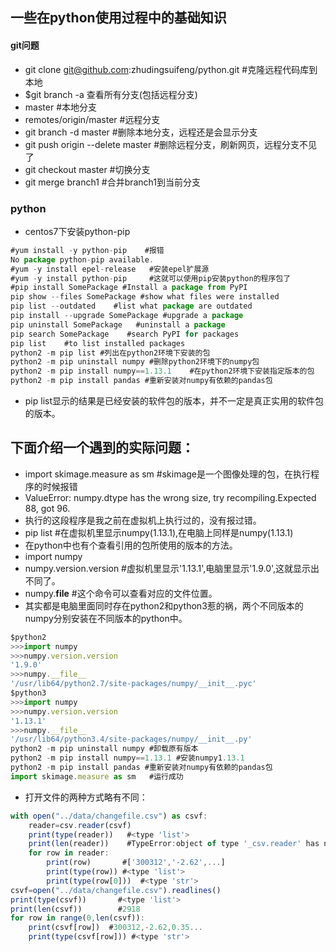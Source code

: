 ## 一些在python使用过程中的基础知识
#### git问题
- git clone git@github.com:zhudingsuifeng/python.git  #克隆远程代码库到本地
- $git branch -a 查看所有分支(包括远程分支)
- master   #本地分支
- remotes/origin/master #远程分支
- git branch -d master   #删除本地分支，远程还是会显示分支
- git push origin --delete master  #删除远程分支，刷新网页，远程分支不见了
- git checkout master    #切换分支
- git merge branch1     #合并branch1到当前分支
### python
- centos7下安装python-pip
```javascript 
#yum install -y python-pip    #报错
No package python-pip available.
#yum -y install epel-release   #安装epel扩展源
#yum -y install python-pip     #这就可以使用pip安装python的程序包了
#pip install SomePackage #Install a package from PyPI
pip show --files SomePackage #show what files were installed
pip list --outdated    #list what package are outdated
pip install --upgrade SomePackage #upgrade a package
pip uninstall SomePackage   #uninstall a package
pip search SomePackage    #search PyPI for packages
pip list    #to list installed packages
python2 -m pip list #列出在python2环境下安装的包
python2 -m pip uninstall numpy #删除python2环境下的numpy包
python2 -m pip install numpy==1.13.1    #在python2环境下安装指定版本的包
python2 -m pip install pandas #重新安装对numpy有依赖的pandas包
```
- pip list显示的结果是已经安装的软件包的版本，并不一定是真正实用的软件包的版本。
## 下面介绍一个遇到的实际问题：
- import skimage.measure as sm   #skimage是一个图像处理的包，在执行程序的时候报错
- ValueError: numpy.dtype has the wrong size, try recompiling.Expected 88, got 96.
- 执行的这段程序是我之前在虚拟机上执行过的，没有报过错。
- pip list #在虚拟机里显示numpy(1.13.1),在电脑上同样是numpy(1.13.1)
- 在python中也有个查看引用的包所使用的版本的方法。
- import numpy
- numpy.version.version #虚拟机里显示'1.13.1',电脑里显示'1.9.0',这就显示出不同了。
- numpy.__file__   #这个命令可以查看对应的文件位置。
- 其实都是电脑里面同时存在python2和python3惹的祸，两个不同版本的numpy分别安装在不同版本的python中。
```javascript
$python2
>>>import numpy
>>>numpy.version.version
'1.9.0'
>>>numpy.__file__
'/usr/lib64/python2.7/site-packages/numpy/__init__.pyc'
$python3
>>>import numpy
>>>numpy.version.version
'1.13.1'
>>>numpy.__file__
'/usr/lib64/python3.4/site-packages/numpy/__init__.py'
python2 -m pip uninstall numpy #卸载原有版本
python2 -m pip install numpy==1.13.1 #安装numpy1.13.1
python2 -m pip install pandas #重新安装对numpy有依赖的pandas包
import skimage.measure as sm   #运行成功
``` 
- 打开文件的两种方式略有不同：
```javascript
with open("../data/changefile.csv") as csvf:
	reader=csv.reader(csvf)
	print(type(reader))   #<type 'list'>
	print(len(reader))    #TypeError:object of type '_csv.reader' has no len() 
	for row in reader:
		print(row)       #['300312','-2.62',...]
		print(type(row)) #<type 'list'>
		print(type(row[0]))  #<type 'str'>
csvf=open("../data/changefile.csv").readlines()
print(type(csvf))       #<type 'list'>
print(len(csvf))        #2918
for row in range(0,len(csvf)):
    print(csvf[row])  #300312,-2.62,0.35...
    print(type(csvf[row])) #<type 'str'>
```
